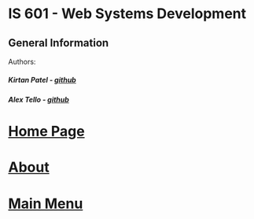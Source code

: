 # IS 601 - Web Systems Development
## General Information
Authors:
##### Kirtan Patel - [github](https://github.com/kpp46/HowTheInternetWorks)
##### Alex Tello - [github](https://github.com/Alextello08/Homework-2)

# [Home Page](https://github.com/kpp46/HowTheInternetWorks/blob/main/Content/Home%20Page)

# [About](https://github.com/kpp46/HowTheInternetWorks/blob/main/Content/About.md)

# [Main Menu](https://github.com/kpp46/HowTheInternetWorks/blob/main/Content/HomePage.md)
